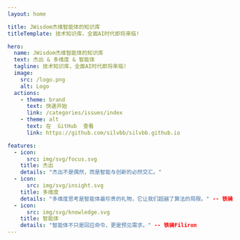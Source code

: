 ```yaml
---
layout: home

title: JWisdom杰维智能体的知识库
titleTemplate: 技术知识库，全面AI时代即将来临!

hero:
  name: JWisdom杰维智能体的知识库
  text: 杰出 & 多维度 & 智能体
  tagline: 技术知识库，全面AI时代即将来临!
  image:
    src: /logo.png
    alt: Logo
  actions:
    - theme: brand
      text: 快速开始
      link: /categories/issues/index
    - theme: alt
      text: 在  GitHub  查看
      link: https://github.com/silvbb/silvbb.github.io

features:
  - icon:
      src: img/svg/focus.svg
    title: 杰出
    details: "杰出不是偶然，而是智能与创新的必然交汇。"
  - icon:
      src: img/svg/insight.svg
    title: 多维度
    details: "多维度思考是智能体最珍贵的礼物，它让我们超越了算法的局限。" -- 铁骑Filiron
  - icon:
      src: img/svg/knowledge.svg
    title: 智能体
    details: "智能体不只是回应命令，更是预见需求。" -- 铁骑Filiron
---
```

